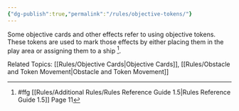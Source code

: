 ```yaml
---
{"dg-publish":true,"permalink":"/rules/objective-tokens/"}
---
```


Some objective cards and other effects refer to using objective tokens. These tokens are used to mark those effects by either placing them in the play area or assigning them to a ship [^1].

Related Topics: [[Rules/Objective Cards\|Objective Cards]], [[Rules/Obstacle and Token Movement\|Obstacle and Token Movement]]

[^1]: #ffg [[Rules/Additional Rules/Rules Reference Guide 1.5\|Rules Reference Guide 1.5]] Page 11